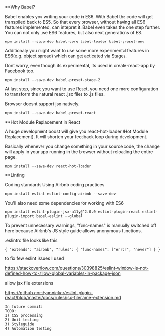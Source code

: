 
**Why Babel?

Babel enables you writing your code in ES6. With Babel the code will get transpiled back to ES5. 
So that every browser, without having all ES6 features implemented, can intepret it.
Babel even takes the one step further. You can not only use ES6 features, but also next generations of ES.

`npm install --save-dev babel-core babel-loader babel-preset-env`

Additionaly you might want to use some more experimental features in ES6(e.g. object spread) which can get acticated via Stages. 

Dont worry, even though its experimental, its used in create-react-app by Facebook too.

`npm install --save-dev babel-preset-stage-2`

At last step, since you want to use React, you need one more configuration to transform the natural react .jsx files to .js files.

Browser doesnt support jsx natively. 

`npm install --save-dev babel-preset-react`


**Hot Module Replacement in React

A huge development boost will give you react-hot-loader (Hot Module Replacement). 
It will shorten your feedback loop during development. 

Basically whenever you change something in your source code, the change will apply in your app running in the browser without reloading the entire page.

`npm install --save-dev react-hot-loader`


**Linting

Coding standards
Using Airbnb coding practices

`npm install eslint eslint-config-airbnb --save-dev`

You'll also need some dependencies for working with ES6:

`npm install eslint-plugin-jsx-a11y@^2.0.0 eslint-plugin-react eslint-plugin-import babel-eslint --global`

To prevent unnecessary warnings, "func-names" is manually switched off here because Airbnb's JS style guide allows anonymous functions.

.eslintrc file looks like this

`{
  "extends": "airbnb",
  "rules": {
    "func-names": ["error", "never"]
  }
}`

to fix few eslint issues I used

https://stackoverflow.com/questions/30398825/eslint-window-is-not-defined-how-to-allow-global-variables-in-package-json

allow jsx file extensions

https://github.com/yannickcr/eslint-plugin-react/blob/master/docs/rules/jsx-filename-extension.md

~~~~~~~~~~~~~~~~~~~~~~~~~~~~~~~~~~~~~~~~~~~~~~~~~~~~~~~~~~~~~~~~~~~~~~~~~~~~~~~~~~~~~~~~~~~~~~~~~~~~~~~~~~~~~~~~~~~~~~~~~~~~~~~~~~~~~~~
In future commits
TODO:
1) CSS processing
2) Unit testing
3) Styleguide
4) Automation testing
~~~~~~~~~~~~~~~~~~~~~~~~~~~~~~~~~~~~~~~~~~~~~~~~~~~~~~~~~~~~~~~~~~~~~~~~~~~~~~~~~~~~~~~~~~~~~~~~~~~~~~~~~~~~~~~~~~~~~~~~~~~~~~~~~~~~~~~

